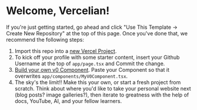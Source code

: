 # Welcome, Vercelian!

If you're just getting started, go ahead and click "Use This Template -> Create New Repository" at the top of this page.
Once you've done that, we recommend the following steps: 
1. Import this repo into a [new Vercel Project](https://vercel.com/new/).
2. To kick off your profile with some starter content, insert your Github Username at the top of `app/page.tsx` and Commit the change.
3. [Build your own v0 Component](https://v0.dev).  Paste your Component so that it overwrites `app/components/MyV0Component.tsx`.
4. The sky's the limit!! Make this your own, or start a fresh project from scratch. Think about where you'd like to take your personal website next (blog posts? image galleries?), then iterate to greatness with the help of docs, YouTube, AI, and your fellow learners.
